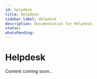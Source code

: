 ```yaml
---
id: helpdesk
title: Helpdesk
sidebar_label: Helpdesk
description: Documentation for Helpdesk
status: 
whatsPending: 
---
```


# Helpdesk

Content coming soon...

